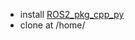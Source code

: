 - install [ROS2_pkg_cpp_py](https://github.com/tchoopojcharoen/ROS2_pkg_cpp_py)
- clone at /home/<username> 
